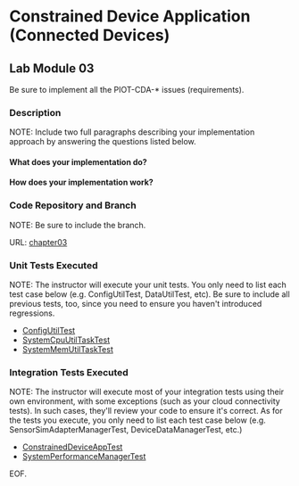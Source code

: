 # Constrained Device Application (Connected Devices)

## Lab Module 03

Be sure to implement all the PIOT-CDA-\* issues (requirements).

### Description

NOTE: Include two full paragraphs describing your implementation approach by answering the questions listed below.

#### What does your implementation do?

#### How does your implementation work?

### Code Repository and Branch

NOTE: Be sure to include the branch.

URL: [chapter03](https://github.com/SantiagoRR2004/PIC-python-components/tree/chapter03)

### Unit Tests Executed

NOTE: The instructor will execute your unit tests. You only need to list each test case below
(e.g. ConfigUtilTest, DataUtilTest, etc). Be sure to include all previous tests, too,
since you need to ensure you haven't introduced regressions.

- [ConfigUtilTest](https://github.com/SantiagoRR2004/PIC-python-components/blob/main/src/test/python/programmingtheiot/part01/unit/common/ConfigUtilTest.py)
- [SystemCpuUtilTaskTest](https://github.com/SantiagoRR2004/PIC-python-components/blob/main/src/test/python/programmingtheiot/part01/unit/system/SystemCpuUtilTaskTest.py)
- [SystemMemUtilTaskTest](https://github.com/SantiagoRR2004/PIC-python-components/blob/main/src/test/python/programmingtheiot/part01/unit/system/SystemMemUtilTaskTest.py)

### Integration Tests Executed

NOTE: The instructor will execute most of your integration tests using their own environment, with
some exceptions (such as your cloud connectivity tests). In such cases, they'll review
your code to ensure it's correct. As for the tests you execute, you only need to list each
test case below (e.g. SensorSimAdapterManagerTest, DeviceDataManagerTest, etc.)

- [ConstrainedDeviceAppTest](https://github.com/SantiagoRR2004/PIC-python-components/blob/main/src/test/python/programmingtheiot/part01/integration/app/ConstrainedDeviceAppTest.py)
- [SystemPerformanceManagerTest](https://github.com/SantiagoRR2004/PIC-python-components/blob/main/src/test/python/programmingtheiot/part01/integration/system/SystemPerformanceManagerTest.py)

EOF.
